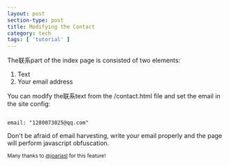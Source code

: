 ```yaml
---
layout: post
section-type: post
title: Modifying the Contact
category: tech
tags: [ 'tutorial' ]
---
```


The联系part of the index page is consisted of two elements:

<ol>
  <li>Text</li>
  <li>Your email address</li>
</ol>

You can modify the联系text from the /contact.html file and set the email in the site config:

<pre><code data-trim class="yaml">
email: "1280073025@qq.com"
</code></pre>

Don't be afraid of email harvesting, write your email properly and the page will perform javascript obfuscation.

<small>Many thanks to <a href="https://github.com/joariasl" target="\_blank">@joariasl</a> for this feature!</small>
